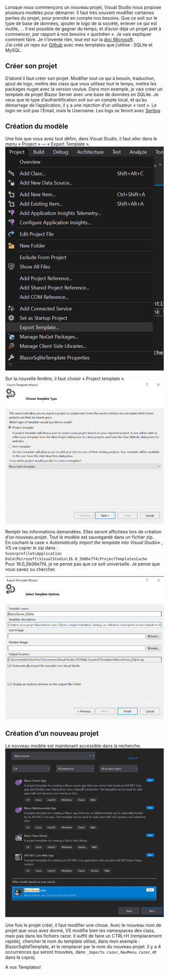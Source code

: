 Lorsque nous commençons un nouveau projet, Visual Studio nous propose plusieurs modèles pour démarrer. Il faut très souvent modifier certaines parties du projet, pour prendre en compte nos besoins. Que ce soit sur le type de base de données, ajouter le logo de la société, enlever ce qui est inutile, … Il est possible de gagner du temps, et d’avoir déjà un projet prêt à commencer, par rapport à nos besoins « quotidien ». Je vais expliquer comment faire. Je n’invente rien, tout est sur la [doc Microsoft](https://docs.microsoft.com/fr-fr/visualstudio/ide/how-to-create-project-templates?view=vs-2019).  
J’ai créé un repo sur [Github](https://github.com/AnthonyRyck/ProjectTemplatesVisualStudio) avec mes templates que j’utilise : SQLite et MySQL.  
## Créer son projet

D’abord il faut créer son projet. Modifier tout ce qui à besoin, traduction, ajout de logo, mettre des class que vous utilisez tout le temps, mettre les packages nuget avec la version voulue. Dans mon exemple, je vais créer un template de projet Blazor Server avec une base de données en SQLite. Je veux que le type d’authentification soit sur un compte local, et qu’au démarrage de l’application, il y a une injection d’un utilisateur « root ». Le login ne soit pas l’Email, mais le Username. Les logs se feront avec [Serilog](https://serilog.net/).  
## Création du modèle

Une fois que vous avez tout défini, dans Visual Studio, il faut aller dans le menu « Project » — « Export Template ».  
![](https://raw.githubusercontent.com/AnthonyRyck/ctrl-alt-suppr/main/ImgBlog/VisualStudioTemplate/01-TemplateProject-Export.png)

Sur la nouvelle fenêtre, il faut choisir « Project template ».  
![](https://raw.githubusercontent.com/AnthonyRyck/ctrl-alt-suppr/main/ImgBlog/VisualStudioTemplate/02-TemplateProject-Export.png)

Remplir les informations demandées. Elles seront affichées lors de création d’un nouveau projet. Tout le modèle est sauvegardé dans un fichier zip.   
En cochant la case « *Automatically import the template into Visual Studio*« , VS va copier le zip dans :  
`%userprofile%\Application Data\Microsoft\VisualStudio\16.0_5b06e7f4\ProjectTemplatesCache`  
Pour 16.0_5b06e7f4, je ne pense pas que ce soit universelle. Je pense que vous savez ou chercher.  

![](https://raw.githubusercontent.com/AnthonyRyck/ctrl-alt-suppr/main/ImgBlog/VisualStudioTemplate/02a-TemplateProject-Info.png)  

## Création d’un nouveau projet

Le nouveau modèle est maintenant accessible dans la recherche.  
![](https://raw.githubusercontent.com/AnthonyRyck/ctrl-alt-suppr/main/ImgBlog/VisualStudioTemplate/03-TemplateProject-CreerProjet-966x1024.png)  

Une fois le projet créer, il faut modifier une chose. Avec le nouveau nom de projet que vous avez donné, VS modifie bien les namespaces des class, mais pas dans les fichiers razor. Il suffit de faire un CTRL+H (remplacement rapide), chercher le nom du template utilisé, dans mon exemple : BlazorSqliteTemplate, et le remplacer par le nom du nouveau projet. Il y a 4 occurrences qui seront trouvées, dans `_Imports.razor`, `NavMenu.razor`, et dans le csproj.  

A vos Templates!  
